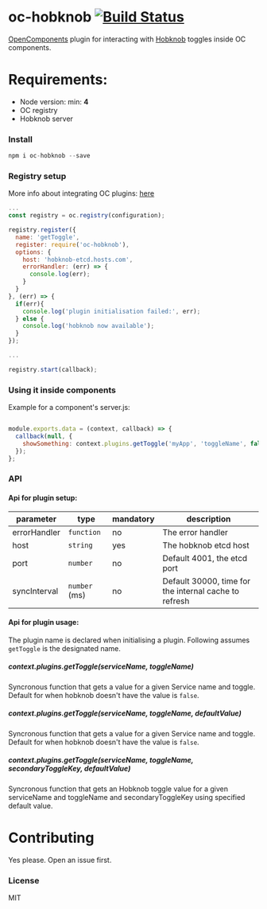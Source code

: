 oc-hobknob [![Build Status](https://secure.travis-ci.org/opencomponents/oc-hobknob.png?branch=master)](http://travis-ci.org/opencomponents/oc-hobknob)
==========

[OpenComponents](https://github.com/opentable/oc) plugin for interacting with [Hobknob](https://github.com/opentable/hobknob) toggles inside OC components.

# Requirements:

* Node version: min: **4**
* OC registry
* Hobknob server

### Install

```js
npm i oc-hobknob --save
```

### Registry setup

More info about integrating OC plugins: [here](https://github.com/opentable/oc/blob/master/docs/registry.md#plugins)

```js
...
const registry = oc.registry(configuration);

registry.register({
  name: 'getToggle',
  register: require('oc-hobknob'),
  options: {
    host: 'hobknob-etcd.hosts.com',
    errorHandler: (err) => {
      console.log(err);
    }
  }
}, (err) => {
  if(err){
    console.log('plugin initialisation failed:', err);
  } else {
    console.log('hobknob now available');
  }
});

...

registry.start(callback);
```

### Using it inside components

Example for a component's server.js:

```js

module.exports.data = (context, callback) => {
  callback(null, {
    showSomething: context.plugins.getToggle('myApp', 'toggleName', false)
  });
};
```

### API

#### Api for plugin setup:

|parameter|type|mandatory|description|
|---------|----|---------|-----------|
|errorHandler|`function`|no|The error handler|
|host|`string`|yes|The hobknob etcd host|
|port|`number`|no|Default 4001, the etcd port|
|syncInterval|`number` (ms)|no|Default 30000, time for the internal cache to refresh|

#### Api for plugin usage:

The plugin name is declared when initialising a plugin. Following assumes `getToggle` is the designated name.

##### context.plugins.getToggle(serviceName, toggleName)

Syncronous function that gets a value for a given Service name and toggle. Default for when hobknob doesn't have the value is `false`.

##### context.plugins.getToggle(serviceName, toggleName, defaultValue)

Syncronous function that gets a value for a given Service name and toggle. Default for when hobknob doesn't have the value is `false`.

##### context.plugins.getToggle(serviceName, toggleName, secondaryToggleKey, defaultValue)

Syncronous function that gets an Hobknob toggle value for a given serviceName and toggleName and secondaryToggleKey using specified default value. 

# Contributing

Yes please. Open an issue first.

### License

MIT
